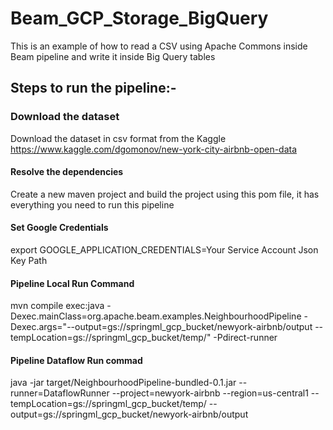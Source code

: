 # Beam_GCP_Storage_BigQuery
This is an example of how to read a CSV using Apache Commons inside Beam pipeline and write it inside Big Query tables


## Steps to run the pipeline:-

### Download the dataset
Download the dataset in csv format from the Kaggle https://www.kaggle.com/dgomonov/new-york-city-airbnb-open-data

#### Resolve the dependencies 
Create a new maven project and build the project using this pom file, it has everything you need to run this pipeline

#### Set Google Credentials
export GOOGLE_APPLICATION_CREDENTIALS=Your Service Account Json Key Path

#### Pipeline Local Run Command
mvn compile exec:java -Dexec.mainClass=org.apache.beam.examples.NeighbourhoodPipeline -Dexec.args="--output=gs://springml_gcp_bucket/newyork-airbnb/output --tempLocation=gs://springml_gcp_bucket/temp/" -Pdirect-runner


#### Pipeline Dataflow Run commad
java -jar target/NeighbourhoodPipeline-bundled-0.1.jar  --runner=DataflowRunner   --project=newyork-airbnb --region=us-central1 --tempLocation=gs://springml_gcp_bucket/temp/ --output=gs://springml_gcp_bucket/newyork-airbnb/output
